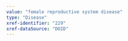 ```yaml
---
value: "female reproductive system disease"
type: "Disease"
xref-identifier: "229"
xref-dataSource: "DOID"
---
```

